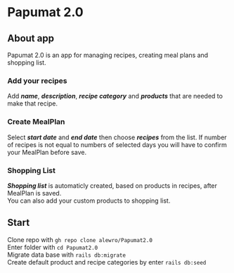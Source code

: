 # Papumat 2.0

## About app

Papumat 2.0 is an app for managing recipes, creating meal plans and shopping list.

### Add your recipes
Add ***name***, ***description***, ***recipe category*** and ***products*** that are needed to make that recipe.
### Create MealPlan
Select ***start date*** and ***end date*** then choose ***recipes*** from the list. If number of recipes is not equal to numbers of selected days you will have to confirm your MealPlan before save.
### Shopping List
***Shopping list*** is automaticly created, based on products in recipes, after MealPlan is saved.\
You can also add your custom products to shopping list.

## Start
Clone repo with `gh repo clone alewro/Papumat2.0`\
Enter folder with `cd Papumat2.0`\
Migrate data base with `rails db:migrate`\
Create default product and recipe categories by enter `rails db:seed`
